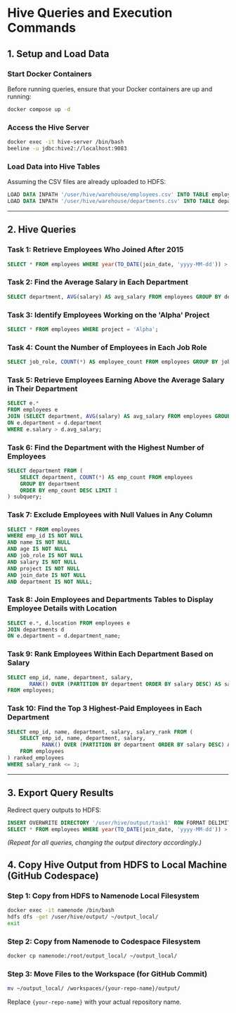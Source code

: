 # Hive Queries and Execution Commands

## **1. Setup and Load Data**
### **Start Docker Containers**
Before running queries, ensure that your Docker containers are up and running:
```bash
docker compose up -d
```

### **Access the Hive Server**
```bash
docker exec -it hive-server /bin/bash
beeline -u jdbc:hive2://localhost:9083
```

### **Load Data into Hive Tables**
Assuming the CSV files are already uploaded to HDFS:
```sql
LOAD DATA INPATH '/user/hive/warehouse/employees.csv' INTO TABLE employees;
LOAD DATA INPATH '/user/hive/warehouse/departments.csv' INTO TABLE departments;
```

---

## **2. Hive Queries**
### **Task 1: Retrieve Employees Who Joined After 2015**
```sql
SELECT * FROM employees WHERE year(TO_DATE(join_date, 'yyyy-MM-dd')) > 2015;
```

### **Task 2: Find the Average Salary in Each Department**
```sql
SELECT department, AVG(salary) AS avg_salary FROM employees GROUP BY department;
```

### **Task 3: Identify Employees Working on the 'Alpha' Project**
```sql
SELECT * FROM employees WHERE project = 'Alpha';
```

### **Task 4: Count the Number of Employees in Each Job Role**
```sql
SELECT job_role, COUNT(*) AS employee_count FROM employees GROUP BY job_role;
```

### **Task 5: Retrieve Employees Earning Above the Average Salary in Their Department**
```sql
SELECT e.*
FROM employees e
JOIN (SELECT department, AVG(salary) AS avg_salary FROM employees GROUP BY department) d
ON e.department = d.department
WHERE e.salary > d.avg_salary;
```

### **Task 6: Find the Department with the Highest Number of Employees**
```sql
SELECT department FROM (
    SELECT department, COUNT(*) AS emp_count FROM employees
    GROUP BY department
    ORDER BY emp_count DESC LIMIT 1
) subquery;
```

### **Task 7: Exclude Employees with Null Values in Any Column**
```sql
SELECT * FROM employees
WHERE emp_id IS NOT NULL
AND name IS NOT NULL
AND age IS NOT NULL
AND job_role IS NOT NULL
AND salary IS NOT NULL
AND project IS NOT NULL
AND join_date IS NOT NULL
AND department IS NOT NULL;
```

### **Task 8: Join Employees and Departments Tables to Display Employee Details with Location**
```sql
SELECT e.*, d.location FROM employees e
JOIN departments d
ON e.department = d.department_name;
```

### **Task 9: Rank Employees Within Each Department Based on Salary**
```sql
SELECT emp_id, name, department, salary,
       RANK() OVER (PARTITION BY department ORDER BY salary DESC) AS salary_rank
FROM employees;
```

### **Task 10: Find the Top 3 Highest-Paid Employees in Each Department**
```sql
SELECT emp_id, name, department, salary, salary_rank FROM (
    SELECT emp_id, name, department, salary,
           RANK() OVER (PARTITION BY department ORDER BY salary DESC) AS salary_rank
    FROM employees
) ranked_employees
WHERE salary_rank <= 3;
```

---

## **3. Export Query Results**
Redirect query outputs to HDFS:
```sql
INSERT OVERWRITE DIRECTORY '/user/hive/output/task1' ROW FORMAT DELIMITED FIELDS TERMINATED BY ','
SELECT * FROM employees WHERE year(TO_DATE(join_date, 'yyyy-MM-dd')) > 2015;
```
*(Repeat for all queries, changing the output directory accordingly.)*


## **4. Copy Hive Output from HDFS to Local Machine (GitHub Codespace)**
### **Step 1: Copy from HDFS to Namenode Local Filesystem**
```bash
docker exec -it namenode /bin/bash
hdfs dfs -get /user/hive/output/ ~/output_local/
exit
```

### **Step 2: Copy from Namenode to Codespace Filesystem**
```bash
docker cp namenode:/root/output_local/ ~/output_local/
```

### **Step 3: Move Files to the Workspace (for GitHub Commit)**
```bash
mv ~/output_local/ /workspaces/{your-repo-name}/output/
```
Replace `{your-repo-name}` with your actual repository name.





